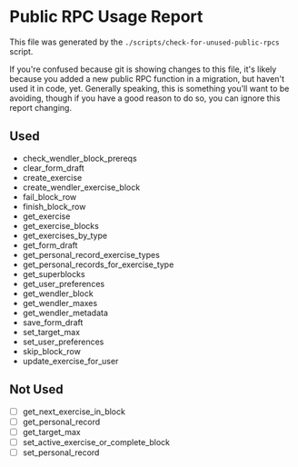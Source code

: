 # Public RPC Usage Report

This file was generated by the `./scripts/check-for-unused-public-rpcs` script.

If you're confused because git is showing changes to this file, it's likely
because you added a new public RPC function in a migration, but haven't used it
in code, yet. Generally speaking, this is something you'll want to be avoiding,
though if you have a good reason to do so, you can ignore this report changing.

## Used

- check_wendler_block_prereqs
- clear_form_draft
- create_exercise
- create_wendler_exercise_block
- fail_block_row
- finish_block_row
- get_exercise
- get_exercise_blocks
- get_exercises_by_type
- get_form_draft
- get_personal_record_exercise_types
- get_personal_records_for_exercise_type
- get_superblocks
- get_user_preferences
- get_wendler_block
- get_wendler_maxes
- get_wendler_metadata
- save_form_draft
- set_target_max
- set_user_preferences
- skip_block_row
- update_exercise_for_user

## Not Used

- [ ] get_next_exercise_in_block
- [ ] get_personal_record
- [ ] get_target_max
- [ ] set_active_exercise_or_complete_block
- [ ] set_personal_record
